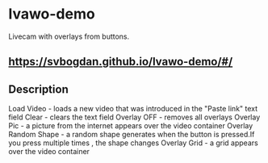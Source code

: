 # lvawo-demo
Livecam with overlays from buttons.

## https://svbogdan.github.io/lvawo-demo/#/

## Description
Load Video - loads a new video that was introduced in the "Paste link" text field
Clear - clears the text field
Overlay OFF - removes all overlays
Overlay Pic - a picture from the internet appears over the video container
Overlay Random Shape - a random shape generates when the button is pressed.If you press multiple times , the shape changes
Overlay Grid - a grid appears over the video container
